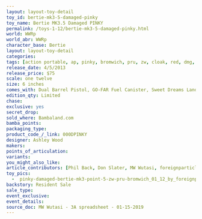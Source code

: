 ```yaml
---
layout: layout-toy-detail 
toy_id: bertie-mk3-5-damaged-pinky
toy_name: Bertie MK3.5 Damaged PINKY
permalink: /toys-1-12/bertie-mk3-5-damaged-pinky.html
world: WWRp
world_abr: WWRp
character_base: Bertie
layout: layout-toy-detail
categories: 
tags: [action portable, ap, pinky, bromwich, pru, zw, cloak, red, dmg, oww, hurting, 4748]
release_date: 4/5/2013
release_price: $75 
scale: one twelve
size: 6 inches
comes_with: Dual Barrel Pistol, GO-FAR Fuel Canister, Sweet Dreams Landmines
edition_qty: Limited
chase: 
exclusive: yes
secret_drop: 
sold_where: Bambaland.com
bamba_points: 
packaging_type: 
product_code_/_link: 000DPINKY
designer: Ashley Wood
makers: 
points_of_articulation: 
variants: 
you_might_also_like: 
article_contributors: [Phil Back, Don Slater, MW Wutasi, foreignparticle]
toy_pics: 
  -  pinky-damaged-bertie-mk3-point-5-zw-pru-bromwich_01_12_by_foreignparticle.jpg
backstory: Resident Sale
sale_type: 
event_exclusive: 
event_details: 
source_doc: MW Wutasi - 3A spreadsheet - 01-15-2019
---
```

